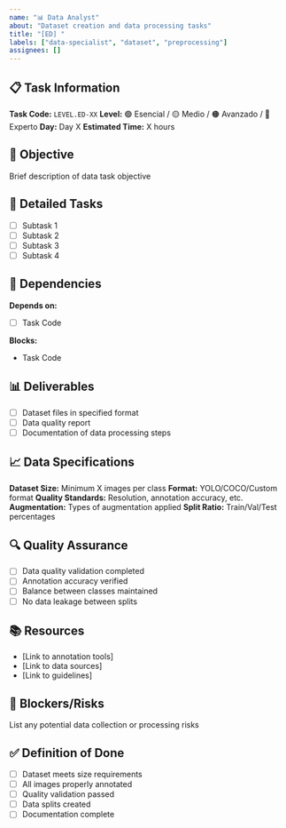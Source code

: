 ```yaml
---
name: "📊 Data Analyst"
about: "Dataset creation and data processing tasks"
title: "[ED] "
labels: ["data-specialist", "dataset", "preprocessing"]
assignees: []
---
```


## 📋 Task Information
**Task Code:** `LEVEL.ED-XX`
**Level:** 🟢 Esencial / 🟡 Medio / 🟠 Avanzado / 🔴 Experto
**Day:** Day X
**Estimated Time:** X hours

## 🎯 Objective
Brief description of data task objective

## 📝 Detailed Tasks
- [ ] Subtask 1
- [ ] Subtask 2  
- [ ] Subtask 3
- [ ] Subtask 4

## 🔗 Dependencies
**Depends on:** 
- [ ] Task Code

**Blocks:**
- Task Code

## 📊 Deliverables
- [ ] Dataset files in specified format
- [ ] Data quality report
- [ ] Documentation of data processing steps

## 📈 Data Specifications
**Dataset Size:** Minimum X images per class
**Format:** YOLO/COCO/Custom format
**Quality Standards:** Resolution, annotation accuracy, etc.
**Augmentation:** Types of augmentation applied
**Split Ratio:** Train/Val/Test percentages

## 🔍 Quality Assurance
- [ ] Data quality validation completed
- [ ] Annotation accuracy verified
- [ ] Balance between classes maintained
- [ ] No data leakage between splits

## 📚 Resources
- [Link to annotation tools]
- [Link to data sources]
- [Link to guidelines]

## 🚨 Blockers/Risks
List any potential data collection or processing risks

## ✅ Definition of Done
- [ ] Dataset meets size requirements
- [ ] All images properly annotated
- [ ] Quality validation passed
- [ ] Data splits created
- [ ] Documentation complete